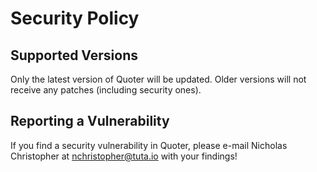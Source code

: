 # Security Policy

## Supported Versions

Only the latest version of Quoter will be updated. Older versions will not receive any patches (including security ones).

## Reporting a Vulnerability

If you find a security vulnerability in Quoter, please e-mail Nicholas Christopher at [nchristopher@tuta.io](mailto:nchristopher@tuta.io) with your findings!
